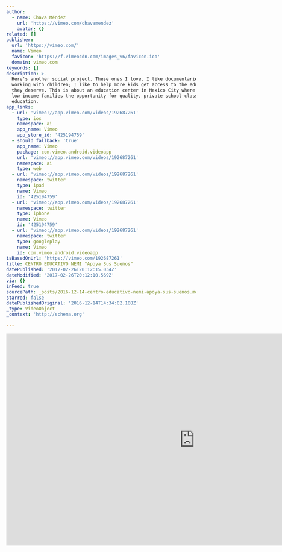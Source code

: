 ```yaml
---
author:
  - name: Chava Méndez
    url: 'https://vimeo.com/chavamendez'
    avatar: {}
related: []
publisher:
  url: 'https://vimeo.com/'
  name: Vimeo
  favicon: 'https://f.vimeocdn.com/images_v6/favicon.ico'
  domain: vimeo.com
keywords: []
description: >-
  Here's another social project. These ones I love. I like documentaries; I like
  working with children; I like to help more kids get access to the education
  they deserve. This is about an education center in Mexico City where they give
  low-income families the opportunity for quality, private-school-class
  education.
app_links:
  - url: 'vimeo://app.vimeo.com/videos/192687261'
    type: ios
    namespace: ai
    app_name: Vimeo
    app_store_id: '425194759'
  - should_fallback: 'true'
    app_name: Vimeo
    package: com.vimeo.android.videoapp
    url: 'vimeo://app.vimeo.com/videos/192687261'
    namespace: ai
    type: web
  - url: 'vimeo://app.vimeo.com/videos/192687261'
    namespace: twitter
    type: ipad
    name: Vimeo
    id: '425194759'
  - url: 'vimeo://app.vimeo.com/videos/192687261'
    namespace: twitter
    type: iphone
    name: Vimeo
    id: '425194759'
  - url: 'vimeo://app.vimeo.com/videos/192687261'
    namespace: twitter
    type: googleplay
    name: Vimeo
    id: com.vimeo.android.videoapp
isBasedOnUrl: 'https://vimeo.com/192687261'
title: CENTRO EDUCATIVO NEMI "Apoya Sus Sueños"
datePublished: '2017-02-26T20:12:15.034Z'
dateModified: '2017-02-26T20:12:10.569Z'
via: {}
inFeed: true
sourcePath: _posts/2016-12-14-centro-educativo-nemi-apoya-sus-suenos.md
starred: false
datePublishedOriginal: '2016-12-14T14:34:02.108Z'
_type: VideoObject
_context: 'http://schema.org'

---
```

<iframe src="https://cdn.embedly.com/widgets/media.html?src=https%3A%2F%2Fplayer.vimeo.com%2Fvideo%2F192687261&amp;url=https%3A%2F%2Fvimeo.com%2F192687261&amp;image=https%3A%2F%2Fi.vimeocdn.com%2Fvideo%2F604129051_1280.jpg&amp;key=b7d04c9b404c499eba89ee7072e1c4f7&amp;type=text%2Fhtml&amp;schema=vimeo" width="1000" height="563" scrolling="no" frameborder="0" allowfullscreen="" style=""></iframe>